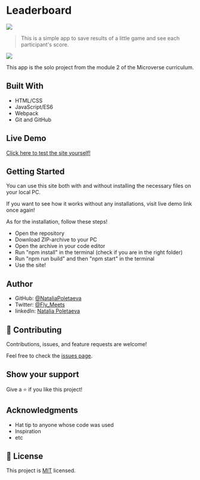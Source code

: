 # Leaderboard

![](https://img.shields.io/badge/Microverse-blueviolet)

> This is a simple app to save results of a little game and see each participant's score. 

![](https://user-images.githubusercontent.com/91270103/146974027-a5e17039-a8cc-4dcc-ad8c-8a399ea9cf29.png)

This app is the solo project from the module 2 of the Microverse curriculum.

## Built With

- HTML/CSS
- JavaScript/ES6
- Webpack
- Git and GitHub

## Live Demo

[Click here to test the site yourself!](https://nataliapoletaeva.github.io/Leaderboard/dist)

## Getting Started

You can use this site both with and without installing the necessary files on your local PC. 

If you want to see how it works without any installations, visit live demo link once again!

As for the installation, follow these steps!

- Open the repository
- Download ZIP-archive to your PC
- Open the archive in your code editor
- Run "npm install" in the terminal (check if you are in the right folder)
- Run "npm run build" and then "npm start" in the terminal
- Use the site!

## Author

- GitHub: [@NataliaPoletaeva](https://github.com/NataliaPoletaeva)
- Twitter: [@Fly_Meets](https://twitter.com/Fly_Meets)
- linkedIn: [Natalia Poletaeva](https://www.linkedin.com/in/natalia-poletaeva-b9a5b0222/)

## 🤝 Contributing

Contributions, issues, and feature requests are welcome!

Feel free to check the [issues page](../../issues/).

## Show your support

Give a ⭐️ if you like this project!

## Acknowledgments

- Hat tip to anyone whose code was used
- Inspiration
- etc

## 📝 License

This project is [MIT](./LICENSE) licensed.
